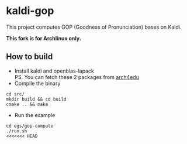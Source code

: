 # kaldi-gop
This project computes GOP (Goodness of Pronunciation) bases on Kaldi.

__This fork is for Archlinux only.__

## How to build
* Install kaldi and openblas-lapack  
PS. You can fetch these 2 packages from [arch4edu](https://github.com/arch4edu/arch4edu)
* Compile the binary
```
cd src/
mkdir build && cd build
cmake .. && make
```
* Run the example
```
cd egs/gop-compute
./run.sh
<<<<<<< HEAD
```
